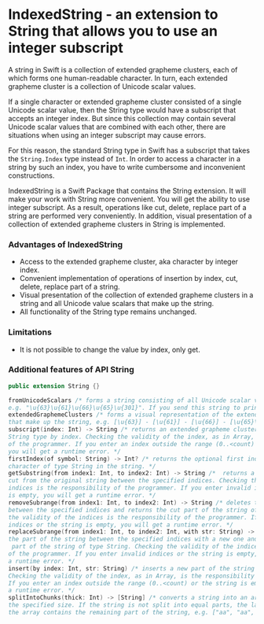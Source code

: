 # IndexedString - an extension to String that allows you to use an integer subscript 

A string in Swift is a collection of extended grapheme clusters, each of which forms one human-readable character. 
In turn, each extended grapheme cluster is a collection of Unicode scalar values.

If a single character or extended grapheme cluster consisted of a single Unicode scalar value, then the String type would have a subscript that accepts an integer index. But since this collection may contain several Unicode scalar values that are combined with each other, there are situations when using an integer subscript may cause errors.

For this reason, the standard String type in Swift has a subscript that takes the `String.Index` type instead of `Int`. In order to access a character in a string by such an index, you have to write cumbersome and inconvenient constructions.

IndexedString is a Swift Package that contains the String extension. It will make your work with String more convenient. You will get the ability to use integer subscript. As a result, operations like cut, delete, replace part of a string are performed very conveniently. In addition, visual presentation of a collection of extended grapheme clusters in String is implemented.

### Advantages of IndexedString

- Access to the extended grapheme cluster, aka character by integer index.
- Convenient implementation of operations of insertion by index, cut, delete, replace part of a string.
- Visual presentation of the collection of extended grapheme clusters in a string and all Unicode value scalars that make up the string.
- All functionality of the String type remains unchanged.

### Limitations

- It is not possible to change the value by index, only get.

### Additional features of API String

```swift
public extension String {}

fromUnicodeScalars /* forms a string consisting of all Unicode scalar values in the string,
e.g. "\u{63}\u{61}\u{66}\u{65}\u{301}". If you send this string to print, you will get café. */
extendedGraphemeClusters /* forms a visual representation of the extended grapheme clusters
that make up the string, e.g. [\u{63}] - [\u{61}] - [\u{66}] - [\u{65}\u{301}]. */
subscript(index: Int) -> String /* returns an extended grapheme cluster (character) of
String type by index. Checking the validity of the index, as in Array, is the responsibility
of the programmer. If you enter an index outside the range (0..<count) or the string is empty, 
you will get a runtime error. */
firstIndex(of symbol: String) -> Int? /* returns the optional first index of an individual
character of type String in the string. */
getSubstring(from index1: Int, to index2: Int) -> String /*  returns a string of type String
cut from the original string between the specified indices. Checking the validity of the
indices is the responsibility of the programmer. If you enter invalid indices or the string 
is empty, you will get a runtime error. */
removeSubrange(from index1: Int, to index2: Int) -> String /* deletes the part of the string
between the specified indices and returns the cut part of the string of type String. Checking
the validity of the indices is the responsibility of the programmer. If you enter invalid
indices or the string is empty, you will get a runtime error. */
replaceSubrange(from index1: Int, to index2: Int, with str: String) -> String /* replaces
the part of the string between the specified indices with a new one and returns the replaced
 part of the string of type String. Checking the validity of the indices is the responsibility
of the programmer. If you enter invalid indices or the string is empty, you will get
a runtime error. */
insert(by index: Int, str: String) /* inserts a new part of the string at the specified index.
Checking the validity of the index, as in Array, is the responsibility of the programmer.
If you enter an index outside the range (0..<count) or the string is empty, you will get
a runtime error. */
splitIntoChunks(thick: Int) -> [String] /* converts a string into an array of strings of
the specified size. If the string is not split into equal parts, the last element of
the array contains the remaining part of the string, e.g. ["aa", "aa", "a"]. */
```


